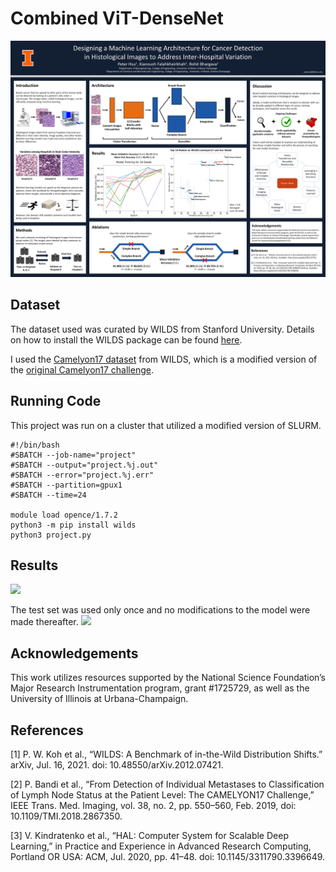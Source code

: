 # Combined ViT-DenseNet

<img src="peter_hsu_poster.png"/>

## Dataset

The dataset used was curated by WILDS from Stanford University.  Details on how to install the WILDS package can be found [here](https://wilds.stanford.edu/get_started/).

I used the [Camelyon17 dataset](https://wilds.stanford.edu/datasets/#camelyon17) from WILDS, which is a modified version of the [original Camelyon17 challenge](https://doi.org/10.1109/TMI.2018.2867350).

## Running Code

This project was run on a cluster that utilized a modified version of SLURM.

```
#!/bin/bash
#SBATCH --job-name="project"
#SBATCH --output="project.%j.out"
#SBATCH --error="project.%j.err"
#SBATCH --partition=gpux1
#SBATCH --time=24

module load opence/1.7.2
python3 -m pip install wilds
python3 project.py
```

## Results

<img src="train_val_results.png"/>

The test set was used only once and no modifications to the model were made thereafter.
<img src="test_results.png"/>

## Acknowledgements
This work utilizes resources supported by the National Science Foundation’s Major Research Instrumentation program, grant #1725729, as well as the University of Illinois at Urbana-Champaign.

## References
[1] P. W. Koh et al., “WILDS: A Benchmark of in-the-Wild Distribution Shifts.” arXiv, Jul. 16, 2021. doi: 10.48550/arXiv.2012.07421.

[2] P. Bandi et al., “From Detection of Individual Metastases to Classification of Lymph Node Status at the Patient Level: The CAMELYON17 Challenge,” IEEE Trans. Med. Imaging, vol. 38, no. 2, pp. 550–560, Feb. 2019, doi: 10.1109/TMI.2018.2867350.

[3] V. Kindratenko et al., “HAL: Computer System for Scalable Deep Learning,” in Practice and Experience in Advanced Research Computing, Portland OR USA: ACM, Jul. 2020, pp. 41–48. doi: 10.1145/3311790.3396649.